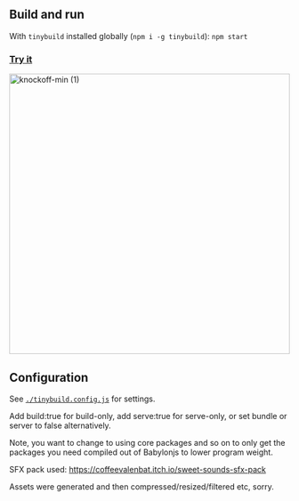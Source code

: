 ## Build and run

With `tinybuild` installed globally (`npm i -g tinybuild`): `npm start`

### [Try it](https://babylon-havok-starter.netlify.app/)
<img width="504" alt="knockoff-min (1)" src="https://github.com/user-attachments/assets/5c7240a9-9348-4a63-8ee6-38393fe4ba96" />

## Configuration

See [`./tinybuild.config.js`](./tinybuild.config.js) for settings. 

Add build:true for build-only, add serve:true for serve-only, or set bundle or server to false alternatively.

Note, you want to change to using core packages and so on to only get the packages you need compiled out of Babylonjs to lower program weight.

SFX pack used: https://coffeevalenbat.itch.io/sweet-sounds-sfx-pack

Assets were generated and then compressed/resized/filtered etc, sorry.
